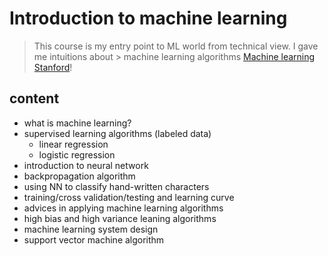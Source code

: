 # Introduction to machine learning
> This course is my entry point to ML world from technical view. I gave me intuitions about > machine learning algorithms
> [Machine learning Stanford](https://www.coursera.org/learn/machine-learning/)!

## content
- what is machine learning?
- supervised learning algorithms (labeled data)
	- linear regression
	- logistic regression
- introduction to neural network
- backpropagation algorithm
- using NN to classify hand-written characters
- training/cross validation/testing and learning curve
- advices in applying machine learning algorithms
- high bias and high variance leaning algorithms
- machine learning system design
- support vector machine algorithm

